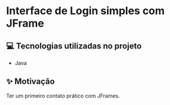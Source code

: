 # Interface de Login simples com JFrame

## 💻 Tecnologias utilizadas no projeto

- Java

## ✨ Motivação

Ter um primeiro contato prático com JFrames.

